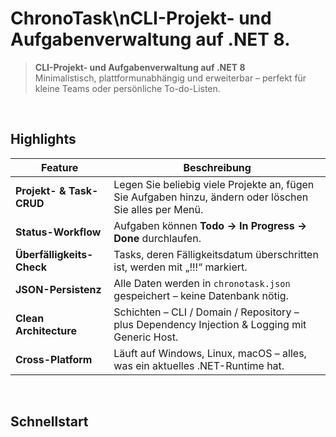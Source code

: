 ﻿# ChronoTask\nCLI-Projekt- und Aufgaben­verwaltung auf .NET 8.


> **CLI-Projekt- und Aufgabenverwaltung auf .NET 8**  
> Minimalistisch, plattformunabhängig und erweiterbar – perfekt für kleine Teams oder persönliche To-do-Listen.

<br/>

## Highlights

| Feature | Beschreibung |
|---------|--------------|
| **Projekt- & Task-CRUD** | Legen Sie beliebig viele Projekte an, fügen Sie Aufgaben hinzu, ändern oder löschen Sie alles per Menü. |
| **Status-Workflow** | Aufgaben können **Todo → In Progress → Done** durchlaufen. |
| **Überfälligkeits-Check** | Tasks, deren Fälligkeitsdatum überschritten ist, werden mit „!!!“ markiert. |
| **JSON-Persistenz** | Alle Daten werden in `chronotask.json` gespeichert – keine Datenbank nötig. |
| **Clean Architecture** | Schichten – CLI / Domain / Repository – plus Dependency Injection & Logging mit Generic Host. |
| **Cross-Platform** | Läuft auf Windows, Linux, macOS – alles, was ein aktuelles .NET-Runtime hat. |

<br/>

## Schnellstart


